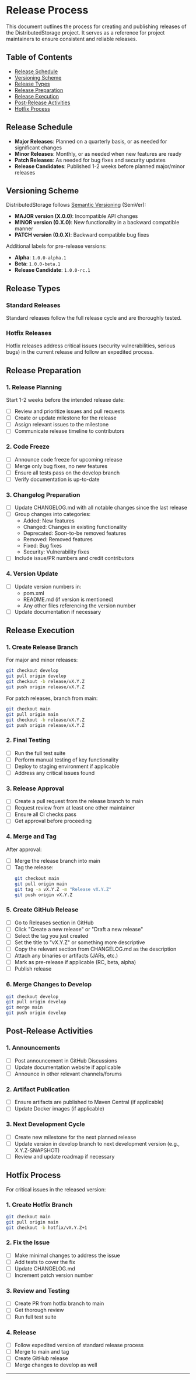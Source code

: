 # Release Process

This document outlines the process for creating and publishing releases of the DistributedStorage project. It serves as a reference for project maintainers to ensure consistent and reliable releases.

## Table of Contents

- [Release Schedule](#release-schedule)
- [Versioning Scheme](#versioning-scheme)
- [Release Types](#release-types)
- [Release Preparation](#release-preparation)
- [Release Execution](#release-execution)
- [Post-Release Activities](#post-release-activities)
- [Hotfix Process](#hotfix-process)

## Release Schedule

- **Major Releases**: Planned on a quarterly basis, or as needed for significant changes
- **Minor Releases**: Monthly, or as needed when new features are ready
- **Patch Releases**: As needed for bug fixes and security updates
- **Release Candidates**: Published 1-2 weeks before planned major/minor releases

## Versioning Scheme

DistributedStorage follows [Semantic Versioning](https://semver.org/) (SemVer):

- **MAJOR version (X.0.0)**: Incompatible API changes
- **MINOR version (0.X.0)**: New functionality in a backward compatible manner
- **PATCH version (0.0.X)**: Backward compatible bug fixes

Additional labels for pre-release versions:
- **Alpha**: `1.0.0-alpha.1`
- **Beta**: `1.0.0-beta.1`
- **Release Candidate**: `1.0.0-rc.1`

## Release Types

### Standard Releases

Standard releases follow the full release cycle and are thoroughly tested.

### Hotfix Releases

Hotfix releases address critical issues (security vulnerabilities, serious bugs) in the current release and follow an expedited process.

## Release Preparation

### 1. Release Planning

Start 1-2 weeks before the intended release date:

- [ ] Review and prioritize issues and pull requests
- [ ] Create or update milestone for the release
- [ ] Assign relevant issues to the milestone
- [ ] Communicate release timeline to contributors

### 2. Code Freeze

- [ ] Announce code freeze for upcoming release
- [ ] Merge only bug fixes, no new features
- [ ] Ensure all tests pass on the develop branch
- [ ] Verify documentation is up-to-date

### 3. Changelog Preparation

- [ ] Update CHANGELOG.md with all notable changes since the last release
- [ ] Group changes into categories:
    - Added: New features
    - Changed: Changes in existing functionality
    - Deprecated: Soon-to-be removed features
    - Removed: Removed features
    - Fixed: Bug fixes
    - Security: Vulnerability fixes
- [ ] Include issue/PR numbers and credit contributors

### 4. Version Update

- [ ] Update version numbers in:
    - pom.xml
    - README.md (if version is mentioned)
    - Any other files referencing the version number
- [ ] Update documentation if necessary

## Release Execution

### 1. Create Release Branch

For major and minor releases:

```bash
git checkout develop
git pull origin develop
git checkout -b release/vX.Y.Z
git push origin release/vX.Y.Z
```

For patch releases, branch from main:

```bash
git checkout main
git pull origin main
git checkout -b release/vX.Y.Z
git push origin release/vX.Y.Z
```

### 2. Final Testing

- [ ] Run the full test suite
- [ ] Perform manual testing of key functionality
- [ ] Deploy to staging environment if applicable
- [ ] Address any critical issues found

### 3. Release Approval

- [ ] Create a pull request from the release branch to main
- [ ] Request review from at least one other maintainer
- [ ] Ensure all CI checks pass
- [ ] Get approval before proceeding

### 4. Merge and Tag

After approval:

- [ ] Merge the release branch into main
- [ ] Tag the release:
  ```bash
  git checkout main
  git pull origin main
  git tag -a vX.Y.Z -m "Release vX.Y.Z"
  git push origin vX.Y.Z
  ```

### 5. Create GitHub Release

- [ ] Go to Releases section in GitHub
- [ ] Click "Create a new release" or "Draft a new release"
- [ ] Select the tag you just created
- [ ] Set the title to "vX.Y.Z" or something more descriptive
- [ ] Copy the relevant section from CHANGELOG.md as the description
- [ ] Attach any binaries or artifacts (JARs, etc.)
- [ ] Mark as pre-release if applicable (RC, beta, alpha)
- [ ] Publish release

### 6. Merge Changes to Develop

```bash
git checkout develop
git pull origin develop
git merge main
git push origin develop
```

## Post-Release Activities

### 1. Announcements

- [ ] Post announcement in GitHub Discussions
- [ ] Update documentation website if applicable
- [ ] Announce in other relevant channels/forums

### 2. Artifact Publication

- [ ] Ensure artifacts are published to Maven Central (if applicable)
- [ ] Update Docker images (if applicable)

### 3. Next Development Cycle

- [ ] Create new milestone for the next planned release
- [ ] Update version in develop branch to next development version (e.g., X.Y.Z-SNAPSHOT)
- [ ] Review and update roadmap if necessary

## Hotfix Process

For critical issues in the released version:

### 1. Create Hotfix Branch

```bash
git checkout main
git pull origin main
git checkout -b hotfix/vX.Y.Z+1
```

### 2. Fix the Issue

- [ ] Make minimal changes to address the issue
- [ ] Add tests to cover the fix
- [ ] Update CHANGELOG.md
- [ ] Increment patch version number

### 3. Review and Testing

- [ ] Create PR from hotfix branch to main
- [ ] Get thorough review
- [ ] Run full test suite

### 4. Release

- [ ] Follow expedited version of standard release process
- [ ] Merge to main and tag
- [ ] Create GitHub release
- [ ] Merge changes to develop as well

---

[//]: # (This release process should be reviewed and updated periodically as the project evolves and processes improve. It is important to maintain consistency and transparency in the release process to ensure a high-quality product and a positive experience for users and contributors.)